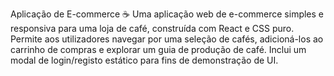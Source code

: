 Aplicação de E-commerce ☕
Uma aplicação web de e-commerce simples e responsiva para uma loja de café, construída com React e CSS puro. Permite aos utilizadores navegar por uma seleção de cafés, adicioná-los ao carrinho de compras e explorar um guia de produção de café. Inclui um modal de login/registo estático para fins de demonstração de UI.
